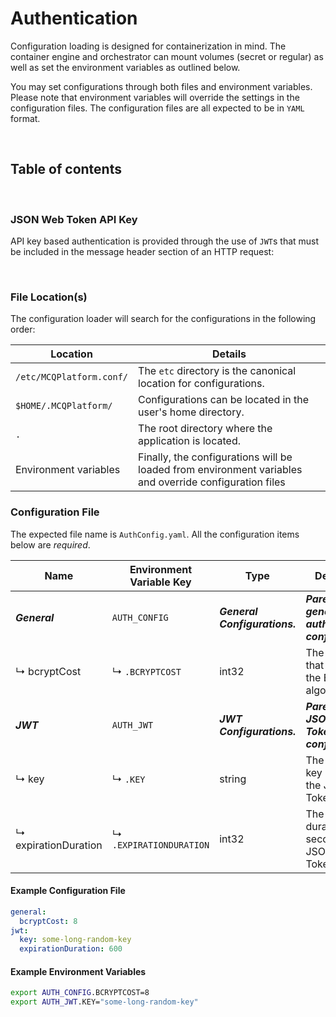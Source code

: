 # Authentication

Configuration loading is designed for containerization in mind. The container engine and orchestrator can mount volumes
(secret or regular) as well as set the environment variables as outlined below.

You may set configurations through both files and environment variables. Please note that environment variables will
override the settings in the configuration files. The configuration files are all expected to be in `YAML` format.

<br/>

## Table of contents


<br/>

### JSON Web Token API Key

API key based authentication is provided through the use of `JWT`s that must be included in the message header section of
an HTTP request:



<br/>

### File Location(s)

The configuration loader will search for the configurations in the following order:

| Location                 | Details                                                                                                |
|--------------------------|--------------------------------------------------------------------------------------------------------|
| `/etc/MCQPlatform.conf/` | The `etc` directory is the canonical location for configurations.                                      |
| `$HOME/.MCQPlatform/`    | Configurations can be located in the user's home directory.                                            |
| `.`                      | The root directory where the application is located.                                                   |
| Environment variables    | Finally, the configurations will be loaded from environment variables and override configuration files |

### Configuration File

The expected file name is `AuthConfig.yaml`. All the configuration items below are _required_.

| Name                 | Environment Variable Key | Type                          | Description                                                                                                          |
|----------------------|--------------------------|-------------------------------|----------------------------------------------------------------------------------------------------------------------|
| **_General_**        | `AUTH_CONFIG `           | **_General Configurations._** | **_Parent key for general authentication configurations._**                                                          |
| ↳ bcryptCost         | ↳ `.BCRYPTCOST`          | int32                         | The [cost](https://pkg.go.dev/golang.org/x/crypto/bcrypt#pkg-constants) value that is used for the BCrypt algorithm. |
| **_JWT_**            | `AUTH_JWT`               | **_JWT Configurations._**     | **_Parent key for JSON Web Token configurations._**                                                                  |
| ↳ key                | ↳ `.KEY`                 | string                        | The encryption key used for the JSON Web Token.                                                                      |
| ↳ expirationDuration | ↳ `.EXPIRATIONDURATION`  | int32                         | The validity duration in seconds for the JSON Web Token.                                                             |

#### Example Configuration File

```yaml
general:
  bcryptCost: 8
jwt:
  key: some-long-random-key
  expirationDuration: 600
```

#### Example Environment Variables

```bash
export AUTH_CONFIG.BCRYPTCOST=8
export AUTH_JWT.KEY="some-long-random-key"
```

